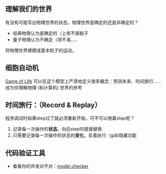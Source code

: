 ## 理解我们的世界
有没有可能写出物理世界的状态，物理世界是确定的还是非确定的？

- 经典物理认为是确定的（上帝不掷骰子
- 量子物理认为不确定（测不准、、、

将物理世界建模成基本粒子的运动，

## 细胞自动机

[Game of Life](../wiki/Game%20of%20Life.md)
可以在这个模型上严肃地定义很多概念：预测未来、时间旅行……
成为你理解物理 (和计算机) 世界的参考

## 时间旅行：（Record & Replay）
程序调试时如果step过了就必须重新开始，可不可以倒着step呢？

1. 记录每一次操作的**状态**，向后step时直接替换
2. 只需要记录每一次操作的状态的**变化**，反着执行（gdb隐藏功能



## 代码验证工具
- 看看你的并发对不对：[model checker](http://jyywiki.cn/pages/OS/2022/demos/model-checker.py)